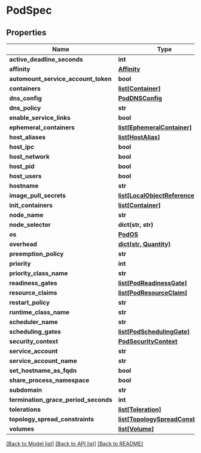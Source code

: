 # PodSpec

## Properties
Name | Type | Description | Notes
------------ | ------------- | ------------- | -------------
**active_deadline_seconds** | **int** |  | [optional] 
**affinity** | [**Affinity**](Affinity.md) |  | [optional] 
**automount_service_account_token** | **bool** |  | [optional] 
**containers** | [**list[Container]**](Container.md) |  | [optional] 
**dns_config** | [**PodDNSConfig**](PodDNSConfig.md) |  | [optional] 
**dns_policy** | **str** |  | [optional] 
**enable_service_links** | **bool** |  | [optional] 
**ephemeral_containers** | [**list[EphemeralContainer]**](EphemeralContainer.md) |  | [optional] 
**host_aliases** | [**list[HostAlias]**](HostAlias.md) |  | [optional] 
**host_ipc** | **bool** |  | [optional] 
**host_network** | **bool** |  | [optional] 
**host_pid** | **bool** |  | [optional] 
**host_users** | **bool** |  | [optional] 
**hostname** | **str** |  | [optional] 
**image_pull_secrets** | [**list[LocalObjectReference]**](LocalObjectReference.md) |  | [optional] 
**init_containers** | [**list[Container]**](Container.md) |  | [optional] 
**node_name** | **str** |  | [optional] 
**node_selector** | **dict(str, str)** |  | [optional] 
**os** | [**PodOS**](PodOS.md) |  | [optional] 
**overhead** | [**dict(str, Quantity)**](Quantity.md) |  | [optional] 
**preemption_policy** | **str** |  | [optional] 
**priority** | **int** |  | [optional] 
**priority_class_name** | **str** |  | [optional] 
**readiness_gates** | [**list[PodReadinessGate]**](PodReadinessGate.md) |  | [optional] 
**resource_claims** | [**list[PodResourceClaim]**](PodResourceClaim.md) |  | [optional] 
**restart_policy** | **str** |  | [optional] 
**runtime_class_name** | **str** |  | [optional] 
**scheduler_name** | **str** |  | [optional] 
**scheduling_gates** | [**list[PodSchedulingGate]**](PodSchedulingGate.md) |  | [optional] 
**security_context** | [**PodSecurityContext**](PodSecurityContext.md) |  | [optional] 
**service_account** | **str** |  | [optional] 
**service_account_name** | **str** |  | [optional] 
**set_hostname_as_fqdn** | **bool** |  | [optional] 
**share_process_namespace** | **bool** |  | [optional] 
**subdomain** | **str** |  | [optional] 
**termination_grace_period_seconds** | **int** |  | [optional] 
**tolerations** | [**list[Toleration]**](Toleration.md) |  | [optional] 
**topology_spread_constraints** | [**list[TopologySpreadConstraint]**](TopologySpreadConstraint.md) |  | [optional] 
**volumes** | [**list[Volume]**](Volume.md) |  | [optional] 

[[Back to Model list]](../README.md#documentation-for-models) [[Back to API list]](../README.md#documentation-for-api-endpoints) [[Back to README]](../README.md)

